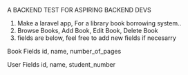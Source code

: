 A BACKEND TEST FOR ASPIRING BACKEND DEVS


1) Make a laravel app, For a library book borrowing system..
2) Browse Books, Add Book, Edit Book, Delete Book
3) fields are below, feel free to add new fields if necesarry

Book Fields
 id, name, number_of_pages
 
User Fields
 id, name, student_number

